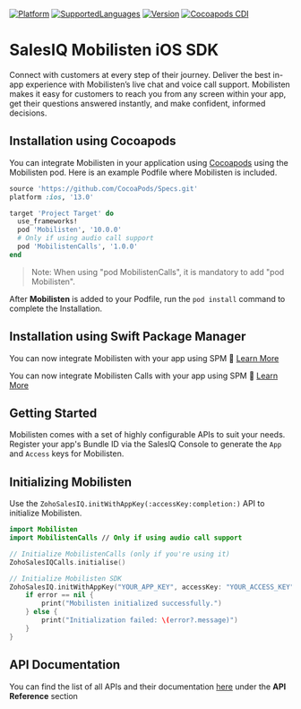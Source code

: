[![Platform](https://img.shields.io/badge/platforms-iOS-orange.svg)](https://cocoapods.org/pods/Mobilisten)
[![SupportedLanguages](https://img.shields.io/badge/languages-Swift%20%7C%20%20ObjectiveC-green.svg)](https://www.zoho.com/salesiq/help/developer-section/ios-mobile-sdk-installation.html)
[![Version](https://img.shields.io/badge/version-10.0.0-blue.svg)](https://cocoapods.org/pods/Mobilisten)
[![Cocoapods CDI](https://github.com/zoho/SalesIQ-Mobilisten-iOS/workflows/Cocoapods%20CD/badge.svg)](https://github.com/zoho/SalesIQ-Mobilisten-iOS/actions?query=workflow%3A%22Cocoapods+CD%22)

# SalesIQ Mobilisten iOS SDK

Connect with customers at every step of their journey. Deliver the best in-app experience with Mobilisten’s live chat and voice call support. Mobilisten makes it easy for customers to reach you from any screen within your app, get their questions answered instantly, and make confident, informed decisions.  


## Installation using Cocoapods

You can integrate Mobilisten in your application using [Cocoapods](https://guides.cocoapods.org/using/getting-started.html) using the Mobilisten pod.
Here is an example Podfile where Mobilisten is included. 

```ruby
source 'https://github.com/CocoaPods/Specs.git'
platform :ios, '13.0'

target 'Project Target' do
  use_frameworks!
  pod 'Mobilisten', '10.0.0'
  # Only if using audio call support
  pod 'MobilistenCalls', '1.0.0'
end
```

> Note: When using "pod MobilistenCalls", it is mandatory to add "pod Mobilisten".  


After **Mobilisten** is added to your Podfile, run the `pod install` command to complete the Installation.

## Installation using Swift Package Manager

You can now integrate Mobilisten with your app using SPM 🎉  [Learn More](https://github.com/zoho/SalesIQ-Mobilisten-iOS-SP)

You can now integrate Mobilisten Calls with your app using SPM 🎉  [Learn More](https://github.com/zoho/SalesIQ-Mobilisten-Calls-iOS-SP)


## Getting Started

Mobilisten comes with a set of highly configurable APIs to suit your needs. Register your app's Bundle ID via the SalesIQ Console to generate the `App` and `Access` keys for Mobilisten.

## Initializing Mobilisten
Use the `ZohoSalesIQ.initWithAppKey(:accessKey:completion:)` API to initialize Mobilisten.
```swift
import Mobilisten
import MobilistenCalls // Only if using audio call support

// Initialize MobilistenCalls (only if you're using it)
ZohoSalesIQCalls.initialise() 

// Initialize Mobilisten SDK
ZohoSalesIQ.initWithAppKey("YOUR_APP_KEY", accessKey: "YOUR_ACCESS_KEY") { error in
    if error == nil {
        print("Mobilisten initialized successfully.")
    } else {
        print("Initialization failed: \(error?.message)")
    }
}
```

## API Documentation
You can find the list of all APIs and their documentation [here](https://www.zoho.com/salesiq/help/developer-section/ios-sdk-event-delegate-v3.html) under the **API Reference** section


